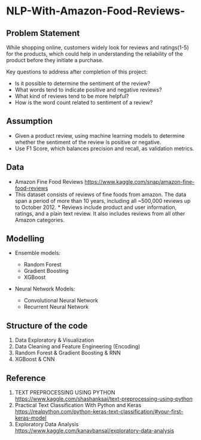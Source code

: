 # NLP-With-Amazon-Food-Reviews-


## Problem Statement
While shopping online, customers widely look for reviews and ratings(1-5) for the products, which could help in understanding the reliability of the product before they initiate a purchase. 

Key questions to address after completion of this project:  
  * Is it possible to determine the sentiment of the review?
  * What words tend to indicate positive and negative reviews?
  * What kind of reviews tend to be more helpful?
  * How is the word count related to sentiment of a review?

## Assumption
  * Given a product review, using machine learning models to determine whether the sentiment of the review is positive or negative. 
  * Use F1 Score, which balances precision and recall, as validation metrics.

## Data 
  * Amazon Fine Food Reviews https://www.kaggle.com/snap/amazon-fine-food-reviews
  * This dataset consists of reviews of fine foods from amazon. The data span a period of more than 10 years, including all ~500,000 reviews up to October 2012.   * Reviews include product and user information, ratings, and a plain text review. It also includes reviews from all other Amazon categories.

## Modelling
  * Ensemble models:
    * Random Forest
    * Gradient Boosting
    * XGBoost

  * Neural Network Models:
    * Convolutional Neural Network
    * Recurrent Neural Network

## Structure of the code
  1. Data Exploratory & Visualization
  2. Data Cleaning and Feature Engineering (Encoding)
  3. Random Forest & Gradient Boosting & RNN
  4. XGBoost & CNN

## Reference
1. TEXT PREPROCESSING USING PYTHON https://www.kaggle.com/shashanksai/text-preprocessing-using-python
2. Practical Text Classification With Python and Keras https://realpython.com/python-keras-text-classification/#your-first-keras-model
3. Exploratory Data Analysis https://www.kaggle.com/kanavbansal/exploratory-data-analysis
